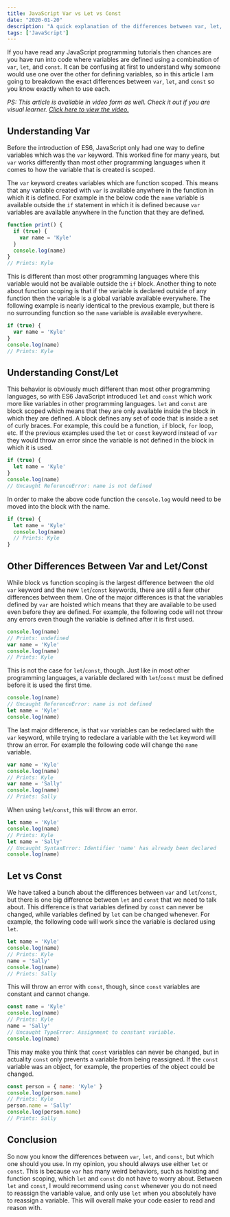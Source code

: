 ```yaml
---
title: JavaScript Var vs Let vs Const
date: "2020-01-20"
description: "A quick explanation of the differences between var, let, and const."
tags: ['JavaScript']
---
```


If you have read any JavaScript programming tutorials then chances are you have run into code where variables are defined using a combination of `var`, `let`, and `const`. It can be confusing at first to understand why someone would use one over the other for defining variables, so in this article I am going to breakdown the exact differences between `var`, `let`, and `const` so you know exactly when to use each.

*PS: This article is available in video form as well. Check it out if you are visual learner. [Click here to view the video.](https://youtu.be/9WIJQDvt4Us)*

## Understanding Var

Before the introduction of ES6, JavaScript only had one way to define variables which was the `var` keyword. This worked fine for many years, but `var` works differently than most other programming languages when it comes to how the variable that is created is scoped.

The `var` keyword creates variables which are function scoped. This means that any variable created with `var` is available anywhere in the function in which it is defined. For example in the below code the `name` variable is available outside the `if` statement in which it is defined because `var` variables are available anywhere in the function that they are defined.
```js
function print() {
  if (true) {
    var name = 'Kyle'
  }
  console.log(name)
}
// Prints: Kyle
```

This is different than most other programming languages where this variable would not be available outside the `if` block. Another thing to note about function scoping is that if the variable is declared outside of any function then the variable is a global variable available everywhere. The following example is nearly identical to the previous example, but there is no surrounding function so the `name` variable is available everywhere.
```js
if (true) {
  var name = 'Kyle'
}
console.log(name)
// Prints: Kyle
```

## Understanding Const/Let

This behavior is obviously much different than most other programming languages, so with ES6 JavaScript introduced `let` and `const` which work more like variables in other programming languages. `let` and `const` are block scoped which means that they are only available inside the block in which they are defined. A block defines any set of code that is inside a set of curly braces. For example, this could be a function, `if` block, `for` loop, etc. If the previous examples used the `let` or `const` keyword instead of `var` they would throw an error since the variable is not defined in the block in which it is used.
```js
if (true) {
  let name = 'Kyle'
}
console.log(name)
// Uncaught ReferenceError: name is not defined
```

In order to make the above code function the `console.log` would need to be moved into the block with the name.
```js
if (true) {
  let name = 'Kyle'
  console.log(name)
  // Prints: Kyle
}
```

## Other Differences Between Var and Let/Const

While block vs function scoping is the largest difference between the old `var` keyword and the new `let`/`const` keywords, there are still a few other differences between them. One of the major differences is that the variables defined by `var` are hoisted which means that they are available to be used even before they are defined. For example, the following code will not throw any errors even though the variable is defined after it is first used.
```js
console.log(name)
// Prints: undefined
var name = 'Kyle'
console.log(name)
// Prints: Kyle
```

This is not the case for `let`/`const`, though. Just like in most other programming languages, a variable declared with `let`/`const` must be defined before it is used the first time.
```js
console.log(name)
// Uncaught ReferenceError: name is not defined
let name = 'Kyle'
console.log(name)
```

The last major difference, is that `var` variables can be redeclared with the `var` keyword, while trying to redeclare a variable with the `let` keyword will throw an error. For example the following code will change the `name` variable.
```js
var name = 'Kyle'
console.log(name)
// Prints: Kyle
var name = 'Sally'
console.log(name)
// Prints: Sally
```

When using `let`/`const`, this will throw an error.
```js
let name = 'Kyle'
console.log(name)
// Prints: Kyle
let name = 'Sally'
// Uncaught SyntaxError: Identifier 'name' has already been declared
console.log(name)
```

## Let vs Const

We have talked a bunch about the differences between `var` and `let`/`const`, but there is one big difference between `let` and `const` that we need to talk about. This difference is that variables defined by `const` can never be changed, while variables defined by `let` can be changed whenever. For example, the following code will work since the variable is declared using `let`.
```js
let name = 'Kyle'
console.log(name)
// Prints: Kyle
name = 'Sally'
console.log(name)
// Prints: Sally
```

This will throw an error with `const`, though, since `const` variables are constant and cannot change.
```js
const name = 'Kyle'
console.log(name)
// Prints: Kyle
name = 'Sally'
// Uncaught TypeError: Assignment to constant variable.
console.log(name)
```

This may make you think that `const` variables can never be changed, but in actuality `const` only prevents a variable from being reassigned. If the `const` variable was an object, for example, the properties of the object could be changed.
```js
const person = { name: 'Kyle' }
console.log(person.name)
// Prints: Kyle
person.name = 'Sally'
console.log(person.name)
// Prints: Sally
```

## Conclusion

So now you know the differences between `var`, `let`, and `const`, but which one should you use. In my opinion, you should always use either `let` or `const`. This is because `var` has many weird behaviors, such as hoisting and function scoping, which `let` and `const` do not have to worry about. Between `let` and `const`, I would recommend using `const` whenever you do not need to reassign the variable value, and only use `let` when you absolutely have to reassign a variable. This will overall make your code easier to read and reason with.